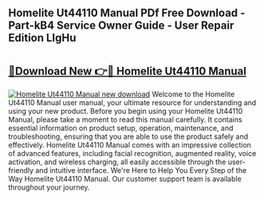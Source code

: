 ## Homelite Ut44110 Manual PDf Free Download - Part-kB4 Service Owner Guide - User Repair Edition LIgHu

# <h2><a href="http://bc25185.oget.top/?id=Homelite+Ut44110+Manual">🔗Download New 👉🔴 Homelite Ut44110 Manual</a></h2>

[![Homelite Ut44110 Manual new download](https://i.imgur.com/5g1atiW.png)](http://bc25185.oget.top/?id=Homelite+Ut44110+Manual)
Welcome to the Homelite Ut44110 Manual user manual, your ultimate resource for understanding and using your new product. Before you begin using your Homelite Ut44110 Manual, please take a moment to read this manual carefully. It contains essential information on product setup, operation, maintenance, and troubleshooting, ensuring that you are able to use the product safely and effectively. Homelite Ut44110 Manual comes with an impressive collection of advanced features, including facial recognition, augmented reality, voice activation, and wireless charging, all easily accessible through the user-friendly and intuitive interface. We're Here to Help You Every Step of the Way Homelite Ut44110 Manual. Our customer support team is available throughout your journey.
